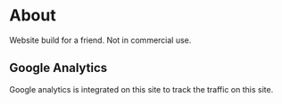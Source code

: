 # About
Website build for a friend. Not in commercial use.

## Google Analytics
Google analytics is integrated on this site to track the traffic on this site. 
